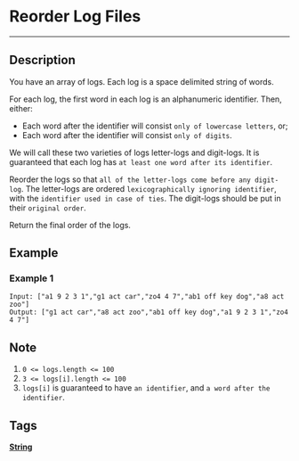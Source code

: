 # Reorder Log Files
-----
## Description
You have an array of logs.  Each log is a space delimited string of words.

For each log, the first word in each log is an alphanumeric identifier.  Then, either:

* Each word after the identifier will consist `only of lowercase letters`, or;
* Each word after the identifier will consist `only of digits`.

We will call these two varieties of logs letter-logs and digit-logs.  It is guaranteed that each log has `at least one word after its identifier`.

Reorder the logs so that `all of the letter-logs come before any digit-log`.  The letter-logs are ordered `lexicographically ignoring identifier`, with the `identifier used in case of ties`.  The digit-logs should be put in their `original order`.

Return the final order of the logs.

## Example
### Example 1
```
Input: ["a1 9 2 3 1","g1 act car","zo4 4 7","ab1 off key dog","a8 act zoo"]
Output: ["g1 act car","a8 act zoo","ab1 off key dog","a1 9 2 3 1","zo4 4 7"]
```

## Note
1. `0 <= logs.length <= 100`
2. `3 <= logs[i].length <= 100`
3. `logs[i]` is guaranteed to have `an identifier`, and `a word after the identifier`.

## Tags
**[String](https://leetcode.com/tag/string)**
